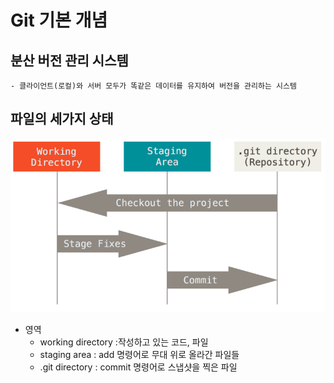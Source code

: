 # Git 기본 개념

## 분산 버전 관리 시스템
    - 클라이언트(로컬)와 서버 모두가 똑같은 데이터를 유지하여 버전을 관리하는 시스템

## 파일의 세가지 상태

![areas](../assets/areas.png)

- 영역
    - working directory :작성하고 있는 코드, 파일
    - staging area : add 명령어로 무대 위로 올라간 파일들
    - .git directory : commit 명령어로 스냅샷을 찍은 파일


